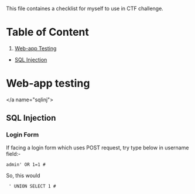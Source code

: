 This file containes a checklist for myself to use in CTF challenge.

# Table of Content
1. [Web-app Testing](#webapp)
- [SQL Injection](##sqlinj)














<a name="webapp"></a>
# Web-app testing

</a name="sqlinj"></a>
## SQL Injection

### Login Form 
If facing a login form which uses POST request, try type below in username field:-

```
admin' OR 1=1 #
```

So, this would 


```
 ' UNION SELECT 1 # 
```





